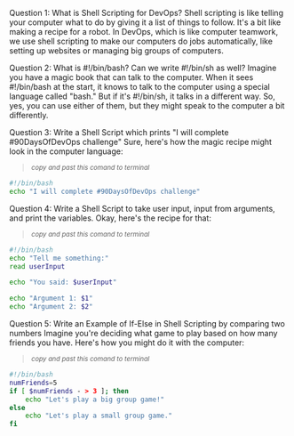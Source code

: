 Question 1: What is Shell Scripting for DevOps?
Shell scripting is like telling your computer what to do by giving it a list of things to follow. It's a bit like making a recipe for a robot. In DevOps, which is like computer teamwork, we use shell scripting to make our computers do jobs automatically, like setting up websites or managing big groups of computers.

Question 2: What is #!/bin/bash? Can we write #!/bin/sh as well?
Imagine you have a magic book that can talk to the computer. When it sees #!/bin/bash at the start, it knows to talk to the computer using a special language called "bash." But if it's #!/bin/sh, it talks in a different way. So, yes, you can use either of them, but they might speak to the computer a bit differently.

Question 3: Write a Shell Script which prints "I will complete #90DaysOfDevOps challenge"
Sure, here's how the magic recipe might look in the computer language:
>  <sub> _copy and past this comand to terminal_ </sub>
```bash
#!/bin/bash
echo "I will complete #90DaysOfDevOps challenge"
```

Question 4: Write a Shell Script to take user input, input from arguments, and print the variables.
Okay, here's the recipe for that:
>  <sub> _copy and past this comand to terminal_ </sub>
```bash
#!/bin/bash
echo "Tell me something:"
read userInput

echo "You said: $userInput"

echo "Argument 1: $1"
echo "Argument 2: $2"
```

Question 5: Write an Example of If-Else in Shell Scripting by comparing two numbers
Imagine you're deciding what game to play based on how many friends you have. Here's how you might do it with the computer:
>  <sub> _copy and past this comand to terminal_ </sub>
```bash
#!/bin/bash
numFriends=5
if [ $numFriends - > 3 ]; then
    echo "Let's play a big group game!"
else
    echo "Let's play a small group game."
fi

```